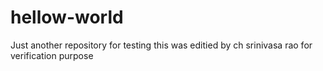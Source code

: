 # hellow-world
Just another repository for testing
this was editied by ch srinivasa rao for verification purpose
